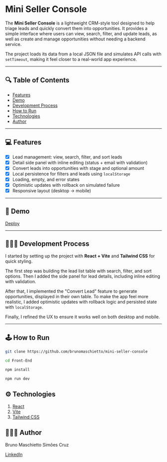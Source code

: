 # **Mini Seller Console**

The **Mini Seller Console** is a lightweight CRM-style tool designed to help triage leads and quickly convert them into opportunities. It provides a simple interface where users can view, search, filter, and update leads, as well as create and manage opportunities without needing a backend service.  

The project loads its data from a local JSON file and simulates API calls with `setTimeout`, making it feel closer to a real-world app experience.  

---

## 🔍 **Table of Contents**
* [Features](#-features)  
* [Demo](#-demo)  
* [Development Process](#-development-process)  
* [How to Run](#-how-to-run)  
* [Technologies](#-technologies)  
* [Author](#-author)  

---

## 💻 **Features**
- [x] Lead management: view, search, filter, and sort leads  
- [x] Detail side panel with inline editing (status + email with validation)  
- [x] Convert leads into opportunities with stage and optional amount  
- [x] Local persistence for filters and leads using `localStorage`  
- [x] Loading, empty, and error states  
- [x] Optimistic updates with rollback on simulated failure  
- [x] Responsive layout (desktop → mobile)  

---

## 🎯 **Demo**
[Deploy](https://mini-seller-console-beta.vercel.app/)

---

## 👨🏻‍💻 **Development Process**
I started by setting up the project with **React + Vite** and **Tailwind CSS** for quick styling.  

The first step was building the lead list table with search, filter, and sort options. Then I added the side panel for lead details, including inline editing with validation.  

After that, I implemented the "Convert Lead" feature to generate opportunities, displayed in their own table. To make the app feel more realistic, I added optimistic updates with rollback logic and persisted state with `localStorage`.  

Finally, I refined the UX to ensure it works well on both desktop and mobile.  

---

## 🕹 **How to Run**

```bash
git clone https://github.com/brunomaschietto/mini-seller-console

cd Front-End

npm install

npm run dev

```

## ⚙️ **Technologies**

1. [React](https://pt-br.reactjs.org/)
2. [Vite](https://vite.dev/)
3. [Tailwind CSS](https://tailwindcss.com/)

## 👩🏻‍💻 **Author**

<p>Bruno Maschietto Simões Cruz</p>

[LinkedIn](https://www.linkedin.com/in/bruno-maschietto/)
